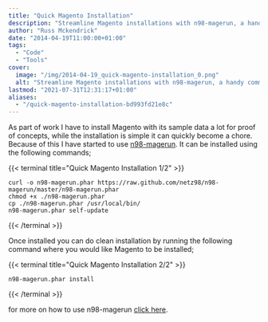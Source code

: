 ```yaml
---
title: "Quick Magento Installation"
description: "Streamline Magento installations with n98-magerun, a handy command-line tool, for efficient setup and deployment of Magento with sample data."
author: "Russ Mckendrick"
date: "2014-04-19T11:00:00+01:00"
tags:
  - "Code"
  - "Tools"
cover:
  image: "/img/2014-04-19_quick-magento-installation_0.png"
  alt: "Streamline Magento installations with n98-magerun, a handy command-line tool, for efficient setup and deployment of Magento with sample data."
lastmod: "2021-07-31T12:31:17+01:00"
aliases:
  - "/quick-magento-installation-bd993fd21e8c"
---
```


As part of work I have to install Magento with its sample data a lot for proof of concepts, while the installation is simple it can quickly become a chore. Because of this I have started to use [n98-magerun](http://magerun.net/). It can be installed using the following commands;

{{< terminal title="Quick Magento Installation 1/2" >}}
```
curl -o n98-magerun.phar https://raw.github.com/netz98/n98-magerun/master/n98-magerun.phar
chmod +x ./n98-magerun.phar
cp ./n98-magerun.phar /usr/local/bin/
n98-magerun.phar self-update
```
{{< /terminal >}}

Once installed you can do clean installation by running the following command where you would like Magento to be installed;

{{< terminal title="Quick Magento Installation 2/2" >}}
```
n98-magerun.phar install
```
{{< /terminal >}}

for more on how to use n98-magerun [click here](https://github.com/netz98/n98-magerun/wiki).
